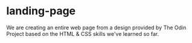 # landing-page
We are creating an entire web page from a design provided by The Odin Project based on 
the HTML & CSS skills we've learned so far. 